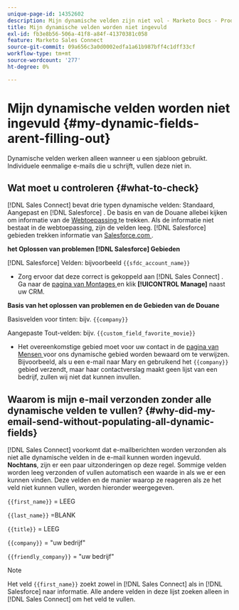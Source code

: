 ```yaml
---
unique-page-id: 14352602
description: Mijn dynamische velden zijn niet vol - Marketo Docs - Productdocumentatie
title: Mijn dynamische velden worden niet ingevuld
exl-id: fb3e8b56-506a-41f8-a84f-41370381c058
feature: Marketo Sales Connect
source-git-commit: 09a656c3a0d0002edfa1a61b987bff4c1dff33cf
workflow-type: tm+mt
source-wordcount: '277'
ht-degree: 0%

---
```


# Mijn dynamische velden worden niet ingevuld {#my-dynamic-fields-arent-filling-out}

Dynamische velden werken alleen wanneer u een sjabloon gebruikt. Individuele eenmalige e-mails die u schrijft, vullen deze niet in.

## Wat moet u controleren {#what-to-check}

[!DNL Sales Connect] bevat drie typen dynamische velden: Standaard, Aangepast en [!DNL Salesforce] . De basis en van de Douane allebei kijken om informatie van de [ Webtoepassing ](https://toutapp.com/login) te trekken. Als de informatie niet bestaat in de webtoepassing, zijn de velden leeg. [!DNL Salesforce] gebieden trekken informatie van [ Salesforce.com ](https://salesforce.com).

**het Oplossen van problemen [!DNL Salesforce] Gebieden**

[!DNL Salesforce] Velden: bijvoorbeeld `{{sfdc_account_name}}`

* Zorg ervoor dat deze correct is gekoppeld aan [!DNL Sales Connect] . Ga naar de [ pagina van Montages ](https://toutapp.com/login) en klik **[!UICONTROL Manage]** naast uw CRM.

**Basis van het oplossen van problemen en de Gebieden van de Douane**

Basisvelden voor tinten: bijv. `{{company}}`

Aangepaste Tout-velden: bijv. `{{custom_field_favorite_movie}}`

* Het overeenkomstige gebied moet voor uw contact in de [ pagina van Mensen ](https://toutapp.com/next#relationships) voor ons dynamische gebied worden bewaard om te verwijzen. Bijvoorbeeld, als u een e-mail naar Mary en gebruikend het `{{company}}` gebied verzendt, maar haar contactverslag maakt geen lijst van een bedrijf, zullen wij niet dat kunnen invullen.

## Waarom is mijn e-mail verzonden zonder alle dynamische velden te vullen? {#why-did-my-email-send-without-populating-all-dynamic-fields}

[!DNL Sales Connect] voorkomt dat e-mailberichten worden verzonden als niet alle dynamische velden in de e-mail kunnen worden ingevuld. **Nochtans**, zijn er een paar uitzonderingen op deze regel. Sommige velden worden leeg verzonden of vullen automatisch een waarde in als we er een kunnen vinden. Deze velden en de manier waarop ze reageren als ze het veld niet kunnen vullen, worden hieronder weergegeven.

`{{first_name}}` = LEEG

`{{last_name}}` =BLANK

`{{title}}` = LEEG

`{{company}}` = &quot;uw bedrijf&quot;

`{{friendly_company}}` = &quot;uw bedrijf&quot;

>[!NOTE]
>
>Het veld `{{first_name}}` zoekt zowel in [!DNL Sales Connect] als in [!DNL Salesforce] naar informatie. Alle andere velden in deze lijst zoeken alleen in [!DNL Sales Connect] om het veld te vullen.

